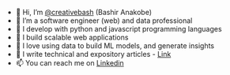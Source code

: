 - 👋 Hi, I’m [@creativebash](https://github.com/creativebash) (Bashir Anakobe)
- 👀 I’m a software engineer (web) and data professional
- 🌱 I develop with python and javascript programming languages
- 🚀 I build scalable web applications
- 💞️ I love using data to build ML models, and generate insights
- 💞️ I write technical and expository articles - [Link](https://medium.com/@anakobe)
- 📫 You can reach me on [Linkedin](https://www.linkedin.com/in/anakobe/)

<!---
creativebash/creativebash is a ✨ special ✨ repository because its `README.md` (this file) appears on your GitHub profile.
You can click the Preview link to take a look at your changes.
--->
